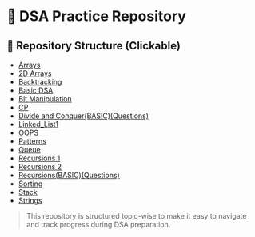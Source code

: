 # 📘 DSA Practice Repository

## 📂 Repository Structure (Clickable)

- [Arrays](./Arrays/)
- [2D Arrays](./2D%20Arrays/)
- [Backtracking](./Backtracking/)
- [Basic DSA](./Basic%20DSA/)
- [Bit Manipulation](./Bit%20Manipulation/)
- [CP](./CP/)
- [Divide and Conquer(BASIC)(Questions)](./Divide%20and%20Conquer(BASIC)(Questions)/)
- [Linked_List1](./Linked_List1/)
- [OOPS](./OOPS/)
- [Patterns](./Patterns/)
- [Queue](./Queue/)
- [Recursions 1](./Recursions%201/)
- [Recursions 2](./Recursions%202/)
- [Recursions(BASIC)(Questions)](./Recursions(BASIC)(Questions)/)
- [Sorting](./Sorting/)
- [Stack](./Stack/)
- [Strings](./Strings/)


> This repository is structured topic-wise to make it easy to navigate and track progress during DSA preparation.
